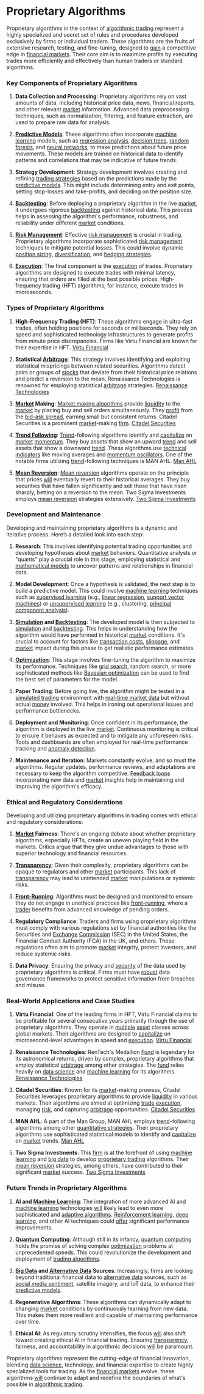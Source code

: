 # Proprietary Algorithms

Proprietary algorithms in the context of [algorithmic trading](../a/algorithmic_trading.md) represent a highly specialized and secret set of rules and procedures developed exclusively by firms or individual traders. These algorithms are the fruits of extensive research, testing, and fine-tuning, designed to [gain](../g/gain.md) a competitive edge in [financial markets](../f/financial_market.md). Their core aim is to maximize profits by executing trades more efficiently and effectively than human traders or standard algorithms.

### Key Components of Proprietary Algorithms

1. **Data Collection and Processing**: Proprietary algorithms rely on vast amounts of data, including historical price data, news, financial reports, and other relevant [market](../m/market.md) information. Advanced data preprocessing techniques, such as normalization, filtering, and feature extraction, are used to prepare raw data for analysis.

2. **[Predictive Models](../p/predictive_models_in_trading.md)**: These algorithms often incorporate [machine learning](../m/machine_learning.md) models, such as [regression analysis](../r/regression_analysis.md), [decision trees](../d/decision_trees.md), [random forests](../r/random_forests_in_trading.md), and [neural networks](../n/neural_networks_in_trading.md), to make predictions about future price movements. These models are trained on historical data to identify patterns and correlations that may be indicative of future trends.

3. **Strategy Development**: Strategy development involves creating and refining [trading strategies](../t/trading_strategies.md) based on the predictions made by the [predictive models](../p/predictive_models_in_trading.md). This might include determining entry and exit points, setting stop-losses and take-profits, and deciding on the position size.

4. **[Backtesting](../b/backtesting.md)**: Before deploying a proprietary algorithm in the live [market](../m/market.md), it undergoes rigorous [backtesting](../b/backtesting.md) against historical data. This process helps in assessing the algorithm's performance, robustness, and reliability under different [market](../m/market.md) conditions.

5. **[Risk Management](../r/risk_management.md)**: Effective [risk management](../r/risk_management.md) is crucial in trading. Proprietary algorithms incorporate sophisticated [risk management](../r/risk_management.md) techniques to mitigate potential losses. This could involve dynamic [position sizing](../p/position_sizing.md), [diversification](../d/diversification.md), and [hedging strategies](../h/hedging_strategies.md).

6. **[Execution](../e/execution.md)**: The final component is the [execution](../e/execution.md) of trades. Proprietary algorithms are designed to execute trades with minimal latency, ensuring that orders are filled at the best possible prices. High-frequency trading (HFT) algorithms, for instance, execute trades in microseconds.

### Types of Proprietary Algorithms

1. **High-Frequency Trading (HFT)**: These algorithms engage in ultra-fast trades, often holding positions for seconds or milliseconds. They rely on speed and sophisticated technology infrastructures to generate profits from minute price discrepancies. Firms like Virtu Financial are known for their expertise in HFT. [Virtu Financial](https://www.virtu.com/)

2. **Statistical [Arbitrage](../a/arbitrage.md)**: This strategy involves identifying and exploiting statistical mispricings between related securities. Algorithms detect pairs or groups of [stocks](../s/stock.md) that deviate from their historical price relations and predict a reversion to the mean. Renaissance Technologies is renowned for employing statistical [arbitrage](../a/arbitrage.md) strategies. [Renaissance Technologies](https://www.rentec.com/)

3. **[Market](../m/market.md) Making**: [Market making algorithms](../m/market_making_algorithms.md) provide [liquidity](../l/liquidity.md) to the [market](../m/market.md) by placing buy and sell orders simultaneously. They [profit](../p/profit.md) from the [bid-ask spread](../b/bid-ask_spread.md), earning small but consistent returns. Citadel Securities is a prominent [market](../m/market.md)-making [firm](../f/firm.md). [Citadel Securities](https://www.citadelsecurities.com/)

4. **[Trend Following](../t/trend_following.md)**: [Trend](../t/trend.md)-following algorithms identify and [capitalize](../c/capitalize.md) on [market](../m/market.md) [momentum](../m/momentum.md). They buy assets that show an upward [trend](../t/trend.md) and sell assets that show a downward [trend](../t/trend.md). These algorithms use [technical indicators](../t/technical_indicators.md) like moving averages and [momentum oscillators](../m/momentum_oscillators.md). One of the notable firms utilizing [trend](../t/trend.md)-following techniques is MAN AHL. [Man AHL](https://www.man.com/ahl)

5. **[Mean Reversion](../m/mean_reversion.md)**: [Mean reversion](../m/mean_reversion.md) algorithms operate on the principle that prices [will](../w/will.md) eventually revert to their historical averages. They buy securities that have fallen significantly and sell those that have risen sharply, betting on a reversion to the mean. Two Sigma Investments employs [mean reversion](../m/mean_reversion.md) strategies extensively. [Two Sigma Investments](https://www.twosigma.com/)

### Development and Maintenance

Developing and maintaining proprietary algorithms is a dynamic and iterative process. Here’s a detailed look into each step:

1. **Research**: This involves identifying potential trading opportunities and developing hypotheses about [market](../m/market.md) behaviors. Quantitative analysts or "quants" play a crucial role in this stage, employing statistical and [mathematical models](../m/mathematical_models_in_trading.md) to uncover patterns and relationships in financial data.

2. **Model Development**: Once a hypothesis is validated, the next step is to build a predictive model. This could involve [machine learning](../m/machine_learning.md) techniques such as [supervised learning](../s/supervised_learning.md) (e.g., [linear regression](../l/linear_regression.md), [support vector machines](../s/support_vector_machines_in_trading.md)) or [unsupervised learning](../u/unsupervised_learning.md) (e.g., clustering, [principal component analysis](../p/principal_component_analysis_(pca).md)).

3. **[Simulation](../s/simulation_in_trading.md) and [Backtesting](../b/backtesting.md)**: The developed model is then subjected to [simulation](../s/simulation_in_trading.md) and [backtesting](../b/backtesting.md). This helps in understanding how the algorithm would have performed in historical [market](../m/market.md) conditions. It's crucial to account for factors like [transaction costs](../t/transaction_costs.md), [slippage](../s/slippage.md), and [market](../m/market.md) impact during this phase to get realistic performance estimates.

4. **[Optimization](../o/optimization.md)**: This stage involves fine-tuning the algorithm to maximize its performance. Techniques like [grid search](../g/grid_search_in_trading.md), random search, or more sophisticated methods like [Bayesian optimization](../b/bayesian_optimization.md) can be used to find the best set of parameters for the model.

5. **Paper Trading**: Before going live, the algorithm might be tested in a [simulated trading](../s/simulated_trading.md) environment with [real-time market data](../r/real-time_market_data.md) but without actual [money](../m/money.md) involved. This helps in ironing out operational issues and performance bottlenecks.

6. **Deployment and Monitoring**: Once confident in its performance, the algorithm is deployed in the live [market](../m/market.md). Continuous monitoring is critical to ensure it behaves as expected and to mitigate any unforeseen risks. Tools and dashboards are often employed for real-time performance tracking and [anomaly detection](../a/anomaly_detection.md).

7. **Maintenance and Iteration**: Markets constantly evolve, and so must the algorithms. Regular updates, performance reviews, and adaptations are necessary to keep the algorithm competitive. [Feedback loops](../f/feedback_loops_in_trading.md) incorporating new data and [market](../m/market.md) insights help in maintaining and improving the algorithm's efficacy.

### Ethical and Regulatory Considerations

Developing and utilizing proprietary algorithms in trading comes with ethical and regulatory considerations:

1. **[Market](../m/market.md) Fairness**: There's an ongoing debate about whether proprietary algorithms, especially HFTs, create an uneven playing field in the markets. Critics argue that they give undue advantages to those with superior technology and financial resources.

2. **[Transparency](../t/transparency.md)**: Given their complexity, proprietary algorithms can be opaque to regulators and other [market](../m/market.md) participants. This lack of [transparency](../t/transparency.md) may lead to unintended [market](../m/market.md) manipulations or systemic risks.

3. **[Front-Running](../f/front-running.md)**: Algorithms must be designed and monitored to ensure they do not engage in unethical practices like [front-running](../f/front-running.md), where a [trader](../t/trader.md) benefits from advanced knowledge of pending orders.

4. **Regulatory Compliance**: Traders and firms using proprietary algorithms must comply with various regulations set by financial authorities like the Securities and [Exchange](../e/exchange.md) [Commission](../c/commission.md) (SEC) in the United States, the Financial Conduct Authority (FCA) in the UK, and others. These regulations often aim to promote [market](../m/market.md) integrity, protect investors, and reduce systemic risks.

5. **Data Privacy**: Ensuring the privacy and [security](../s/security.md) of the data used by proprietary algorithms is critical. Firms must have [robust](../r/robust.md) data governance frameworks to protect sensitive information from breaches and misuse.

### Real-World Applications and Case Studies

1. **Virtu Financial**: One of the leading firms in HFT, Virtu Financial claims to be profitable for several consecutive years primarily through the use of proprietary algorithms. They operate in [multiple](../m/multiple.md) [asset](../a/asset.md) classes across global markets. Their algorithms are designed to [capitalize](../c/capitalize.md) on microsecond-level advantages in speed and [execution](../e/execution.md). [Virtu Financial](https://www.virtu.com/)

2. **Renaissance Technologies**: RenTech's Medallion [Fund](../f/fund.md) is legendary for its astronomical returns, driven by complex, proprietary algorithms that employ statistical [arbitrage](../a/arbitrage.md) among other strategies. The [fund](../f/fund.md) relies heavily on [data science](../d/data_science_in_trading.md) and [machine learning](../m/machine_learning.md) for its algorithms. [Renaissance Technologies](https://www.rentec.com/)

3. **Citadel Securities**: Known for its [market](../m/market.md)-making prowess, Citadel Securities leverages proprietary algorithms to provide [liquidity](../l/liquidity.md) in various markets. Their algorithms are aimed at optimizing [trade](../t/trade.md) [execution](../e/execution.md), managing [risk](../r/risk.md), and capturing [arbitrage](../a/arbitrage.md) opportunities. [Citadel Securities](https://www.citadelsecurities.com/)

4. **MAN AHL**: A part of the Man Group, MAN AHL employs [trend](../t/trend.md)-following algorithms among other [quantitative strategies](../q/quantitative_strategies_in_trading.md). Their proprietary algorithms use sophisticated statistical models to identify and [capitalize](../c/capitalize.md) on [market](../m/market.md) trends. [Man AHL](https://www.man.com/ahl)

5. **Two Sigma Investments**: This [firm](../f/firm.md) is at the forefront of using [machine learning](../m/machine_learning.md) and [big data](../b/big_data_in_trading.md) to develop [proprietary trading](../p/proprietary_trading.md) algorithms. Their [mean reversion](../m/mean_reversion.md) strategies, among others, have contributed to their significant [market](../m/market.md) success. [Two Sigma Investments](https://www.twosigma.com/)

### Future Trends in Proprietary Algorithms

1. **AI and [Machine Learning](../m/machine_learning.md)**: The integration of more advanced AI and [machine learning](../m/machine_learning.md) technologies [will](../w/will.md) likely lead to even more sophisticated and [adaptive algorithms](../a/adaptive_algorithms.md). [Reinforcement learning](../r/reinforcement_learning.md), [deep learning](../d/deep_learning.md), and other AI techniques could [offer](../o/offer.md) significant performance improvements.

2. **[Quantum Computing](../q/quantum_computing_in_trading.md)**: Although still in its infancy, [quantum computing](../q/quantum_computing_in_trading.md) holds the promise of solving complex [optimization](../o/optimization.md) problems at unprecedented speeds. This could revolutionize the development and deployment of [trading algorithms](../t/trading_algorithms.md).

3. **[Big Data](../b/big_data_in_trading.md) and [Alternative Data](../a/alternative_data.md) Sources**: Increasingly, firms are looking beyond traditional financial data to [alternative data](../a/alternative_data.md) sources, such as [social media sentiment](../s/social_media_sentiment.md), satellite imagery, and IoT data, to enhance their [predictive models](../p/predictive_models_in_trading.md).

4. **Regenerative Algorithms**: These algorithms can dynamically adapt to changing [market](../m/market.md) conditions by continuously learning from new data. This makes them more resilient and capable of maintaining performance over time.

5. **Ethical AI**: As regulatory scrutiny intensifies, the focus [will](../w/will.md) also shift toward creating ethical AI in financial trading. Ensuring [transparency](../t/transparency.md), fairness, and accountability in algorithmic decisions [will](../w/will.md) be paramount.

Proprietary algorithms represent the cutting-edge of financial innovation, blending [data science](../d/data_science_in_trading.md), technology, and financial expertise to create highly specialized tools for trading. As the [financial markets](../f/financial_market.md) evolve, these algorithms [will](../w/will.md) continue to adapt and redefine the boundaries of what's possible in [algorithmic trading](../a/algorithmic_trading.md).